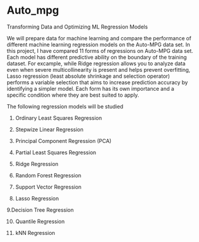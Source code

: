 # Auto_mpg
Transforming Data and Optimizing ML Regression Models

We will prepare data for machine learning and compare the performance of different machine learning regression models on the Auto-MPG data set. In this project, I have compared 11 forms of regressions on Auto-MPG data set. Each model has different predictive ability on the boundary of the training dataset. For excample, while Ridge regression allows you to analyze data even when severe multicollinearity is present and helps prevent overfitting, Lasso regression (least absolute shrinkage and selection operator) performs a variable selection that aims to increase prediction accuracy by identifying a simpler model. Each form has its own importance and a specific condition where they are best suited to apply.

The following regression models will be studied

1. Ordinary Least Squares Regression

2. Stepwize Linear Regression

3. Principal Component Regression (PCA)

4. Partial Least Squares Regression

5. Ridge Regression

6. Random Forest Regression

7. Support Vector Regression

8. Lasso Regression

9.Decision Tree Regression

10. Quantile Regression

11. kNN Regression
